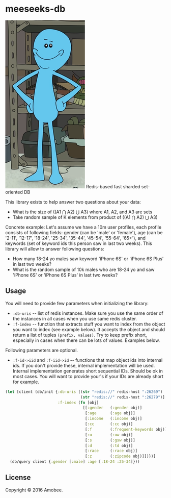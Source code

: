 # meeseeks-db

![Meeseeks logo](doc/MeeseeksHQ.png)
Redis-based fast sharded set-oriented DB

This library exists to help answer two questions about your data:

* What is the size of ((A1 ⋂ A2) ⋃ A3) where A1, A2, and A3 are sets
* Take random sample of K elements from product of ((A1 ⋂ A2) ⋃ A3)

Concrete example:
Let's assume we have a 10m user profiles, each profile consists of following fields: gender (can be 'male' or 'female'), age (can be '2-11', '12-17', '18-24', '25-34', '35-44', '45-54', '55-64', '65+'), and keywords (set of keyword ids this person saw in last two weeks).
This library will allow to answer following questions:

* How many 18-24 yo males saw keyword 'iPhone 6S' or 'iPhone 6S Plus' in last two weeks?
* What is the random sample of 10k males who are 18-24 yo and saw 'iPhone 6S' or 'iPhone 6S Plus' in last two weeks?

## Usage

You will need to provide few parameters when initializing the library:

* `:db-uris` -- list of redis instances. Make sure you use the same order of the instances in all cases when you use same redis cluster.
* `:f-index` -- function that extracts stuff you want to index from the object you want to index (see example below). It accepts the object and should return a list of tuples `(prefix, values)`. Try to keep prefix short, especially in cases when there can be lots of values. Examples below.

Following parameters are optional.

* `:f-id->iid` and `:f-iid->id` -- functions that map object ids into internal ids. If you don't provide these, internal implementation will be used. Internal implementation generates short sequential IDs. Should be ok in most cases. You will want to provide your's if your IDs are already short for example.

```clojure
(let [client (db/init {:db-uris [(str "redis://" redis-host ":26269")
                                 (str "redis://" redis-host ":26279")]
                       :f-index (fn [obj]
                                  [[:gender   (:gender obj)]
                                   [:age      (:age obj)]
                                   [:income   (:income obj)]
                                   [:cc       (:cc obj)]
                                   [:f        (:frequent-keywords obj)]
                                   [:u        (:uw obj)]
                                   [:s        (:gsw obj)]
                                   [:d        (:td obj)]
                                   [:race     (:race obj)]
                                   [:z        (:zipcode obj)]])})]
  (db/query client {:gender [:male] :age [:18-24 :25-34]}))
```


## License

Copyright © 2016 Amobee.
